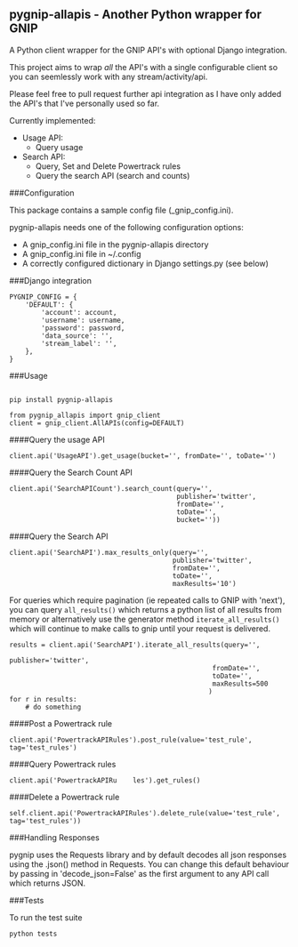 ##  pygnip-allapis - Another Python wrapper for GNIP

A Python client wrapper for the GNIP API's with optional Django integration.

This project aims to wrap *all* the API's with a single configurable client so you can seemlessly work with any stream/activity/api.

Please feel free to pull request further api integration as I have only added the API's that I've personally used so far.

Currently implemented:

* Usage API:
  * Query usage
* Search API:
  * Query, Set and Delete Powertrack rules
  * Query the search API (search and counts) 

###Configuration

This package contains a sample config file (_gnip_config.ini).

pygnip-allapis needs one of the following configuration options:
  * A gnip_config.ini file in the pygnip-allapis directory
  * A gnip_config.ini file in ~/.config
  * A correctly configured dictionary in Django settings.py (see below)

###Django integration

```
PYGNIP_CONFIG = {
    'DEFAULT': {
        'account': account,
        'username': username,
        'password': password,
        'data_source': '',
        'stream_label': '',
    },
}
```

###Usage


```

pip install pygnip-allapis

from pygnip_allapis import gnip_client
client = gnip_client.AllAPIs(config=DEFAULT)

```

####Query the usage API

`
client.api('UsageAPI').get_usage(bucket='',
                                 fromDate='',
                                 toDate='')
`

####Query the Search Count API

```
client.api('SearchAPICount').search_count(query='',
                                          publisher='twitter',
                                          fromDate='',
                                          toDate='',
                                          bucket=''))
```

####Query the Search API

```
client.api('SearchAPI').max_results_only(query='',
                                         publisher='twitter',
                                         fromDate='',
                                         toDate='',
                                         maxResults='10')
```

For queries which require pagination (ie repeated calls to GNIP with 'next'), you can query `all_results()` which returns a python list of all results from memory or alternatively use the generator method `iterate_all_results()` which will continue to make calls to gnip until your request is delivered.

```
results = client.api('SearchAPI').iterate_all_results(query='',
                                                   publisher='twitter',
                                                   fromDate='',
                                                   toDate='',
                                                   maxResults=500
                                                  )
for r in results:
    # do something
```

####Post a Powertrack rule

`client.api('PowertrackAPIRules').post_rule(value='test_rule', tag='test_rules')`

####Query Powertrack rules

`client.api('PowertrackAPIRu	les').get_rules()`

####Delete a Powertrack rule

`self.client.api('PowertrackAPIRules').delete_rule(value='test_rule', tag='test_rules'))`

###Handling Responses

pygnip uses the Requests library and by default decodes all json responses using the .json() method in Requests.  You can change this default behaviour by passing in 'decode_json=False' as the first argument to any API call which returns JSON.

###Tests

To run the test suite

` python tests `
